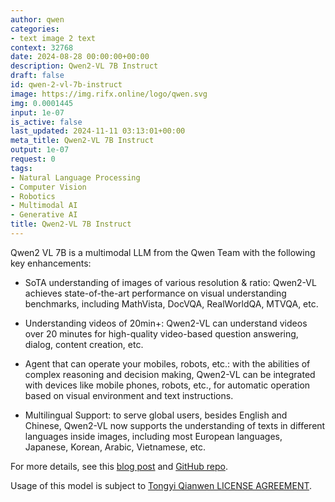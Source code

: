 ```yaml
---
author: qwen
categories:
- text image 2 text
context: 32768
date: 2024-08-28 00:00:00+00:00
description: Qwen2-VL 7B Instruct
draft: false
id: qwen-2-vl-7b-instruct
image: https://img.rifx.online/logo/qwen.svg
img: 0.0001445
input: 1e-07
is_active: false
last_updated: 2024-11-11 03:13:01+00:00
meta_title: Qwen2-VL 7B Instruct
output: 1e-07
request: 0
tags:
- Natural Language Processing
- Computer Vision
- Robotics
- Multimodal AI
- Generative AI
title: Qwen2-VL 7B Instruct
---
```




Qwen2 VL 7B is a multimodal LLM from the Qwen Team with the following key enhancements:

- SoTA understanding of images of various resolution & ratio: Qwen2-VL achieves state-of-the-art performance on visual understanding benchmarks, including MathVista, DocVQA, RealWorldQA, MTVQA, etc.

- Understanding videos of 20min+: Qwen2-VL can understand videos over 20 minutes for high-quality video-based question answering, dialog, content creation, etc.

- Agent that can operate your mobiles, robots, etc.: with the abilities of complex reasoning and decision making, Qwen2-VL can be integrated with devices like mobile phones, robots, etc., for automatic operation based on visual environment and text instructions.

- Multilingual Support: to serve global users, besides English and Chinese, Qwen2-VL now supports the understanding of texts in different languages inside images, including most European languages, Japanese, Korean, Arabic, Vietnamese, etc.

For more details, see this [blog post](https://qwenlm.github.io/blog/qwen2-vl/) and [GitHub repo](https://github.com/QwenLM/Qwen2-VL).

Usage of this model is subject to [Tongyi Qianwen LICENSE AGREEMENT](https://huggingface.co/Qwen/Qwen1.5-110B-Chat/blob/main/LICENSE).

